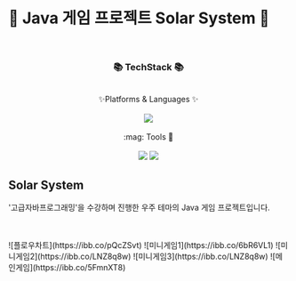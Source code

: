 # :rocket: Java 게임 프로젝트 Solar System :rocket:
<br/>
<div align = "center">
  <h3> 📚 TechStack 📚 </h3>
  <br/>
  ✨Platforms & Languages ✨
</div>
<br/>
<div align="center">
  <img src="https://img.shields.io/badge/Java-007396?style=flat&logo=Java&logoColor=white" />
</div>
<br/>
<div align="center">
:mag: Tools 🔎 
</div>
<br/>
<div align="center">
  <img src="https://img.shields.io/badge/intellijidea-000000?style=flat&logo=intellijidea&logoColor=white" />
  <img src="https://img.shields.io/badge/github-181717?style=flat&logo=github&logoColor=white" />
</div>

 ## Solar System
'고급자바프로그래밍'을 수강하며 진행한 우주 테마의 Java 게임 프로젝트입니다.

<br>
<br>
![플로우차트](https://ibb.co/pQcZSvt)
![미니게임1](https://ibb.co/6bR6VL1)
![미니게임2](https://ibb.co/LNZ8q8w)
![미니게임3](https://ibb.co/LNZ8q8w)
![메인게임](https://ibb.co/5FmnXT8)
